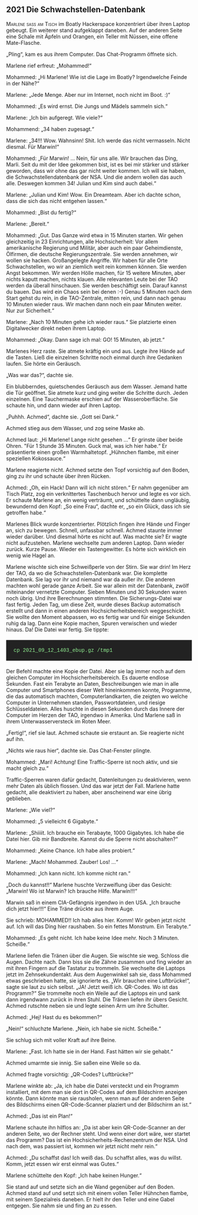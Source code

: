 ## **2021** Die Schwachstellen-Datenbank

<span style="font-variant:small-caps;">Marlene saß am Tisch</span> im Boatly Hackerspace konzentriert über ihren Laptop gebeugt.
Ein weiterer stand aufgeklappt daneben.
Auf der anderen Seite eine Schale mit Äpfeln und Orangen, ein Teller mit Nüssen, eine offene Mate-Flasche.

„Pling“, kam es aus ihrem Computer.
Das Chat-Programm öffnete sich.

Marlene rief erfreut: „Mohammed!“

Mohammed: „Hi Marlene! Wie ist die Lage im Boatly?
Irgendwelche Feinde in der Nähe?“

Marlene: „Jede Menge.
Aber nur im Internet, noch nicht im Boot.
:)“

Mohammed: „Es wird ernst.
Die Jungs und Mädels sammeln sich.“

Marlene: „Ich bin aufgeregt.
Wie viele?“

Mohammend: „34 haben zugesagt.“

Marlene: „34!!! Wow.
Wahnsinn!
Shit.
Ich werde das nicht vermasseln.
Nicht diesmal.
Für Marwin!“

Mohammed: „Für Marwin! … Nein, für uns alle.
Wir brauchen das Ding, Marli.
Seit du mit der Idee gekommen bist, ist es bei mir stärker und stärker geworden, dass wir ohne das gar nicht weiter kommen.
Ich will sie haben, die Schwachstellendatenbank der NSA.
Und die andern wollen das auch alle.
Deswegen kommen 34! Julian und Kim sind auch dabei.“

Marlene: „Julian und Kim! Wow.
Ein Dreamteam.
Aber ich dachte schon, dass die sich das nicht entgehen lassen.“

Mohammed: „Bist du fertig?“

Marlene: „Bereit.“

Mohammed: „Gut.
Das Ganze wird etwa in 15 Minuten starten.
Wir gehen gleichzeitig in 23 Einrichtungen, alle Hochsicherheit: Vor allem amerikanische Regierung und Militär, aber auch ein paar Geheimdienste, Ölfirmen, die deutsche Regierungszentrale.
Sie werden annehmen, wir wollen sie hacken.
Großangelegte Angriffe.
Wir haben für alle Orte Schwachstellen, wo wir an ziemlich weit rein kommen können.
Sie werden Angst bekommen.
Wir werden Hölle machen, für 15 weitere Minuten, aber nichts kaputt machen, nichts klauen.
Alle relevanten Leute bei der TAO werden da überall hinschauen.
Sie werden beschäftigt sein.
Darauf kannst du bauen.
Das wird ein Chaos sein bei denen :-)
Genau 5 Minuten nach dem Start gehst du rein, in die TAO-Zentrale, mitten rein, und dann nach genau 10 Minuten wieder raus.
Wir machen dann noch ein paar Minuten weiter.
Nur zur Sicherheit.“

Marlene: „Nach 10 Minuten gehe ich wieder raus.“
Sie platzierte einen Digitalwecker direkt neben ihrem Laptop.

Mohammed: „Okay.
Dann sage ich mal: GO!
15 Minuten, ab jetzt.“

Marlenes Herz raste.
Sie atmete kräftig ein und aus.
Legte ihre Hände auf die Tasten.
Ließ die einzelnen Schritte noch einmal durch ihre Gedanken laufen.
Sie hörte ein Geräusch.

„Was war das?“, dachte sie.

Ein blubberndes, quietschendes Geräusch aus dem Wasser.
Jemand hatte die Tür geöffnet.
Sie atmete kurz und ging weiter die Schritte durch.
Jeden einzelnen.
Eine Tauchermaske erschien auf der Wasseroberfläche.
Sie schaute hin, und dann wieder auf ihren Laptop.

„Puhhh.
Achmed“, dachte sie.
„Gott sei Dank.“

Achmed stieg aus dem Wasser, und zog seine Maske ab.

Achmed laut: „Hi Marlene! Lange nicht gesehen …“
Er grinste über beide Ohren.
"Für 1 Stunde 35 Minuten.
Guck mal, was ich hier habe.“
Er präsentierte einen großen Warmhaltetopf.
„Hühnchen flambe, mit einer speziellen Kokossauce.“

Marlene reagierte nicht.
Achmed setzte den Topf vorsichtig auf den Boden, ging zu ihr und schaute über ihren Rücken.

Achmed: „Oh, ein Hack!
Dann will ich nicht stören.“
Er nahm gegenüber am Tisch Platz, zog ein verknittertes Taschenbuch hervor und legte es vor sich.
Er schaute Marlene an, ein wenig verträumt, und schüttelte dann ungläubig, bewundernd den Kopf:
„So eine Frau“, dachte er, „so ein Glück, dass ich sie getroffen habe.“

Marlenes Blick wurde konzentrierter.
Plötzlich fingen ihre Hände und Finger an, sich zu bewegen.
Schnell, unfassbar schnell.
Achmed staunte immer wieder darüber.
Und diesmal hörte es nicht auf.
Was machte sie?
Er wagte nicht aufzustehen.
Marlene wechselte zum anderen Laptop.
Dann wieder zurück.
Kurze Pause.
Wieder ein Tastengewitter.
Es hörte sich wirklich ein wenig wie Hagel an.

Marlene wischte sich eine Schweißperle von der Stirn.
Sie war drin!
Im Herz der TAO, da wo die Schwachstellen-Datenbank war.
Die komplette Datenbank.
Sie lag vor ihr und niemand war da außer ihr.
Die anderen machten wohl gerade ganze Arbeit.
Sie war allein mit der Datenbank, zwölf miteinander vernetzte Computer.
Sieben Minuten und 30 Sekunden waren noch übrig.
Und ihre Berechnungen stimmten.
Die Sicherungs-Datei war fast fertig.
Jeden Tag, um diese Zeit, wurde dieses Backup automatisch erstellt und dann in einen anderen Hochsicherheitsbereich weggeschickt.
Sie wollte den Moment abpassen, wo es fertig war und für einige Sekunden ruhig da lag.
Dann eine Kopie machen, Spuren verwischen und wieder hinaus.
Da! Die Datei war fertig.
Sie tippte: 

<div style="background-color: #222; color: lightgreen; padding: 20px; margin: 20px 0; font-family: 'Courier New'">
cp 2021_09_12_1403_ebup.gz /tmp1
</div>
Der Befehl machte eine Kopie der Datei.
Aber sie lag immer noch auf dem gleichen Computer im Hochsicherheitsbereich.
Es dauerte endlose Sekunden.
Fast ein Terabyte an Daten, Beschreibungen wie man in alle Computer und Smartphones dieser Welt hineinkommen konnte,
Programme, die das automatisch machten,
Computerlandkarten, die zeigten wo welche Computer in Unternehmen standen,
Passwortdateien, und riesige Schlüsseldateien.
Alles huschte in diesen Sekunden durch das Innere der Computer im Herzen der TAO, irgendwo in Amerika.
Und Marlene saß in ihrem Unterwasserversteck im Roten Meer.

„Fertig!“, rief sie laut.
Achmed schaute sie erstaunt an.
Sie reagierte nicht auf ihn.

„Nichts wie raus hier“, dachte sie.
Das Chat-Fenster plingte.

Mohammed: „Mari! Achtung! Eine Traffic-Sperre ist noch aktiv, und sie macht gleich zu.“

Traffic-Sperren waren dafür gedacht, Datenleitungen zu deaktivieren, wenn mehr Daten als üblich flossen.
Und das war jetzt der Fall.
Marlene hatte gedacht, alle deaktiviert zu haben, aber anscheinend war eine übrig geblieben.

Marlene: „Wie viel?“

Mohammed: „5 vielleicht 6 Gigabyte.“

Marlene: „Shiiiit.
Ich brauche ein Terabayte, 1000 Gigabytes.
Ich habe die Datei hier.
Gib mir Bandbreite.
Kannst du die Sperre nicht abschalten?“

Mohammed: „Keine Chance.
Ich habe alles probiert.“

Marlene: „Mach!
Mohammed.
Zauber!
Los! …“ 

Mohammed: „Ich kann nicht.
Ich komme nicht ran.“

„Doch du kannst!!“
Marlene huschte Verzweiflung über das Gesicht:
„Marwin! Wo ist Marwin?
Ich brauche Hilfe.
Marwin!!!“

Marwin saß in einem CIA-Gefängnis irgendwo in den USA.
„Ich brauche dich jetzt hier!!!“
Eine Träne drückte aus ihrem Auge.

Sie schrieb: MOHAMMED!!
Ich hab alles hier.
Komm!
Wir geben jetzt nicht auf.
Ich will das Ding hier raushaben.
So ein fettes Monstrum.
Ein Terabyte.“

Mohammed: „Es geht nicht.
Ich habe keine Idee mehr.
Noch 3 Minuten.
Scheiße.“

Marlene liefen die Tränen über die Augen.
Sie wischte sie weg.
Schloss die Augen.
Dachte nach.
Dann biss sie die Zähne zusammen und fing wieder an mit ihren Fingern auf die Tastatur zu trommeln.
Sie wechselte die Laptops jetzt im Zehnsekundentakt.
Aus dem Augenwinkel sah sie, dass Mohammed etwas geschrieben hatte, sie ignorierte es.
„Wir brauchen eine Luftbrücke!“, sagte sie laut zu sich selbst.
„JA! Jetzt weiß ich.
QR-Codes.
Wo ist das Programm?“
Sie trommelte noch ein Weile auf die Laptops ein und sank dann irgendwann zurück in ihren Stuhl.
Die Tränen liefen ihr übers Gesicht.
Achmed rutschte neben sie und legte seinen Arm um ihre Schulter.

Achmed: „Hej! Hast du es bekommen?“

„Nein!“ schluchzte Marlene.
„Nein, ich habe sie nicht.
Scheiße.“

Sie schlug sich mit voller Kraft auf ihre Beine.

Marlene: „Fast.
Ich hatte sie in der Hand.
Fast hätten wir sie gehabt.“

Achmed umarmte sie innig.
Sie saßen eine Weile so da.

Achmed fragte vorsichtig: „QR-Codes? Luftbrücke?“ 

Marlene winkte ab: „Ja, ich habe die Datei versteckt und ein Programm installiert, mit dem man sie dort in QR-Codes auf dem Bildschirm anzeigen könnte.
Dann könnte man sie rausholen, wenn man auf der anderen Seite des Bildschirms einen QR-Code-Scanner plaziert und der Bildschirm an ist.“ 

Achmed: „Das ist ein Plan!“

Marlene schaute ihn hilflos an: „Da ist aber kein QR-Code-Scanner an der anderen Seite, wo der Rechner steht.
Und wenn einer dort wäre, wer startet das Programm?
Das ist ein Hochsicherheits-Rechenzentrum der NSA.
Und nach dem, was passiert ist, kommen wir jetzt nicht mehr rein.“

Achmed: „Du schaffst das!
Ich weiß das.
Du schaffst alles, was du willst.
Komm, jetzt essen wir erst einmal was Gutes.“

Marlene schüttelte den Kopf:
„Ich habe keinen Hunger.“

Sie stand auf und setzte sich an die Wand gegenüber auf den Boden.
Achmed stand auf und setzt sich mit einem vollen Teller Hühnchen flambe, mit seinem Spezialreis daneben.
Er hielt ihr den Teller und eine Gabel entgegen.
Sie nahm sie und fing an zu essen.
